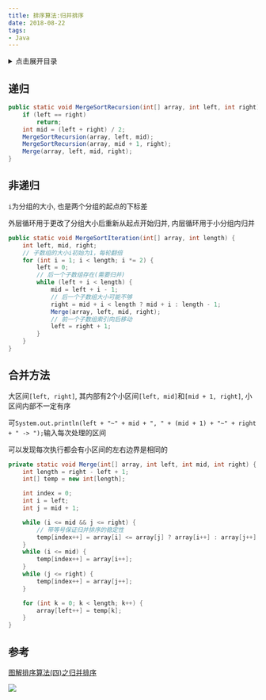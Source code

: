 ```yaml
---
title: 排序算法:归并排序
date: 2018-08-22
tags:
- Java
---
```

<details>
<summary>点击展开目录</summary>
<!-- TOC -->

- [递归](#递归)
- [非递归](#非递归)
- [合并方法](#合并方法)
- [参考](#参考)

<!-- /TOC -->
</details>

## 递归

```Java
public static void MergeSortRecursion(int[] array, int left, int right) {
    if (left == right)
        return;
    int mid = (left + right) / 2;
    MergeSortRecursion(array, left, mid);
    MergeSortRecursion(array, mid + 1, right);
    Merge(array, left, mid, right);
}
```

## 非递归

`i`为分组的大小, 也是两个分组的起点的下标差

外层循环用于更改了分组大小后重新从起点开始归并, 内层循环用于小分组内归并

```Java
public static void MergeSortIteration(int[] array, int length) {
    int left, mid, right;
    // 子数组的大小i初始为1，每轮翻倍
    for (int i = 1; i < length; i *= 2) {
        left = 0;
        // 后一个子数组存在(需要归并)
        while (left + i < length) {
            mid = left + i - 1;
            // 后一个子数组大小可能不够
            right = mid + i < length ? mid + i : length - 1;
            Merge(array, left, mid, right);
            // 前一个子数组索引向后移动
            left = right + 1;
        }
    }
}
```

## 合并方法

大区间`[left, right]`, 其内部有2个小区间`[left, mid]`和`[mid + 1, right]`, 小区间内部不一定有序

可`System.out.println(left + "~" + mid + ", " + (mid + 1) + "~" + right + " -> ");`输入每次处理的区间

可以发现每次执行都会有小区间的左右边界是相同的
```Java
private static void Merge(int[] array, int left, int mid, int right) {
    int length = right - left + 1;
    int[] temp = new int[length];

    int index = 0;
    int i = left;
    int j = mid + 1;

    while (i <= mid && j <= right) {
        // 带等号保证归并排序的稳定性
        temp[index++] = array[i] <= array[j] ? array[i++] : array[j++];
    }
    while (i <= mid) {
        temp[index++] = array[i++];
    }
    while (j <= right) {
        temp[index++] = array[j++];
    }

    for (int k = 0; k < length; k++) {
        array[left++] = temp[k];
    }
}
```

## 参考

[图解排序算法(四)之归并排序](https://www.cnblogs.com/chengxiao/p/6194356.html)

[![](https://static.segmentfault.com/v-5b1df2a7/global/img/creativecommons-cc.svg)](https://creativecommons.org/licenses/by-nc-nd/4.0/)

